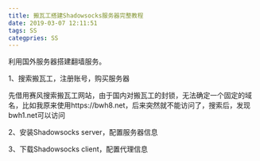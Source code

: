 ```yaml
---
title: 搬瓦工搭建Shadowsocks服务器完整教程
date: 2019-03-07 12:11:51
tags: SS
categpries: SS
---
```

利用国外服务器搭建翻墙服务。

1、搜索搬瓦工，注册账号，购买服务器

先借用赛风搜索搬瓦工网站，由于国内对搬瓦工的封锁，无法确定一个固定的域名，比如我原来使用https://bwh8.net，后来突然就不能访问了，搜索后，发现bwh1.net可以访问

2、安装Shadowsocks server，配置服务器信息


3、下载Shadowsocks client，配置代理信息